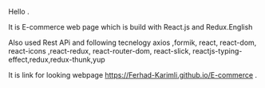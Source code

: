 
Hello .

It is E-commerce web page which is build with React.js and Redux.English

Also used Rest APi and following tecnelogy  axios ,formik, react, react-dom, react-icons ,react-redux, react-router-dom, react-slick, reactjs-typing-effect,redux,redux-thunk,yup

It is link  for looking webpage  https://Ferhad-Karimli.github.io/E-commerce .
